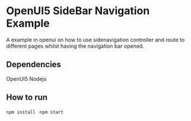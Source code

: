 # OpenUI5 SideBar Navigation Example

A example in openui on how to use sidenavigation controller and route to different pages whilst having the navigation bar opened.

## Dependencies
OpenUI5
Nodejs

## How to run
``` npm install ```
``` npm start```